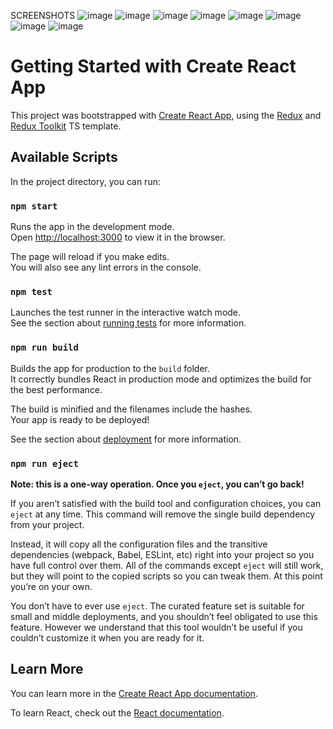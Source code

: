 SCREENSHOTS
![image](https://github.com/anshuvermaa/pokedex/assets/96846551/6f271174-ebcc-42c9-ab54-3cc4ac3a1a25)
![image](https://github.com/anshuvermaa/pokedex/assets/96846551/e82d893d-9f7b-4d90-8436-599e7f789c8e)
![image](https://github.com/anshuvermaa/pokedex/assets/96846551/e0169cfa-f082-4929-a5de-868cda782358)
![image](https://github.com/anshuvermaa/pokedex/assets/96846551/31e03dc5-3a05-4e47-9b3e-9ce6c7e44ebd)
![image](https://github.com/anshuvermaa/pokedex/assets/96846551/218ab103-30a9-48e6-a293-1789174bc91a)
![image](https://github.com/anshuvermaa/pokedex/assets/96846551/d04ae457-72cd-42a9-9496-da1983f8063b)
![image](https://github.com/anshuvermaa/pokedex/assets/96846551/c4108b4a-bf49-410f-8c70-681fae9e67c3)
![image](https://github.com/anshuvermaa/pokedex/assets/96846551/666d8ba4-0f09-4abe-8a52-a820ba607402)





# Getting Started with Create React App

This project was bootstrapped with [Create React App](https://github.com/facebook/create-react-app), using the [Redux](https://redux.js.org/) and [Redux Toolkit](https://redux-toolkit.js.org/) TS template.

## Available Scripts

In the project directory, you can run:

### `npm start`

Runs the app in the development mode.\
Open [http://localhost:3000](http://localhost:3000) to view it in the browser.

The page will reload if you make edits.\
You will also see any lint errors in the console.

### `npm test`

Launches the test runner in the interactive watch mode.\
See the section about [running tests](https://facebook.github.io/create-react-app/docs/running-tests) for more information.

### `npm run build`

Builds the app for production to the `build` folder.\
It correctly bundles React in production mode and optimizes the build for the best performance.

The build is minified and the filenames include the hashes.\
Your app is ready to be deployed!

See the section about [deployment](https://facebook.github.io/create-react-app/docs/deployment) for more information.

### `npm run eject`

**Note: this is a one-way operation. Once you `eject`, you can’t go back!**

If you aren’t satisfied with the build tool and configuration choices, you can `eject` at any time. This command will remove the single build dependency from your project.

Instead, it will copy all the configuration files and the transitive dependencies (webpack, Babel, ESLint, etc) right into your project so you have full control over them. All of the commands except `eject` will still work, but they will point to the copied scripts so you can tweak them. At this point you’re on your own.

You don’t have to ever use `eject`. The curated feature set is suitable for small and middle deployments, and you shouldn’t feel obligated to use this feature. However we understand that this tool wouldn’t be useful if you couldn’t customize it when you are ready for it.

## Learn More

You can learn more in the [Create React App documentation](https://facebook.github.io/create-react-app/docs/getting-started).

To learn React, check out the [React documentation](https://reactjs.org/).
